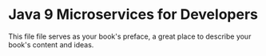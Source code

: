 # Java 9 Microservices for Developers

This file file serves as your book's preface, a great place to describe your book's content and ideas.

